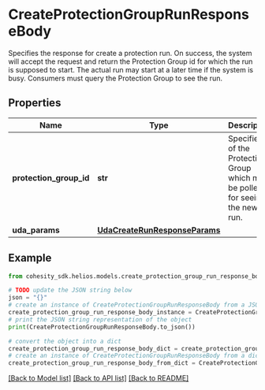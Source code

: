 # CreateProtectionGroupRunResponseBody

Specifies the response for create a protection run. On success, the system will accept the request and return the Protection Group id for which the run is supposed to start. The actual run may start at a later time if the system is busy. Consumers must query the Protection Group to see the run.

## Properties

Name | Type | Description | Notes
------------ | ------------- | ------------- | -------------
**protection_group_id** | **str** | Specifies id of the Protection Group which must be polled for seeing the new run. | [optional] 
**uda_params** | [**UdaCreateRunResponseParams**](UdaCreateRunResponseParams.md) |  | [optional] 

## Example

```python
from cohesity_sdk.helios.models.create_protection_group_run_response_body import CreateProtectionGroupRunResponseBody

# TODO update the JSON string below
json = "{}"
# create an instance of CreateProtectionGroupRunResponseBody from a JSON string
create_protection_group_run_response_body_instance = CreateProtectionGroupRunResponseBody.from_json(json)
# print the JSON string representation of the object
print(CreateProtectionGroupRunResponseBody.to_json())

# convert the object into a dict
create_protection_group_run_response_body_dict = create_protection_group_run_response_body_instance.to_dict()
# create an instance of CreateProtectionGroupRunResponseBody from a dict
create_protection_group_run_response_body_from_dict = CreateProtectionGroupRunResponseBody.from_dict(create_protection_group_run_response_body_dict)
```
[[Back to Model list]](../README.md#documentation-for-models) [[Back to API list]](../README.md#documentation-for-api-endpoints) [[Back to README]](../README.md)


